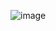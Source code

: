 ![image](https://user-images.githubusercontent.com/77547122/172835791-ccafa5ce-e02f-491c-bf66-17289f476a84.png)
